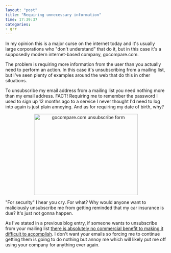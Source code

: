 ```yaml
---
layout: "post"
title: "Requiring unnecessary information"
time: 17:39:37
categories: 
- grr
---
```

In my opinion this is a major curse on the internet today and it's usually large corporations who "don't understand" that do it, but in this case it's a supposedly modern internet-based company, gocompare.com.

The problem is requiring more information from the user than you actually need to perform an action. In this case it's unsubscribing from a mailing list, but I've seen plenty of examples around the web that do this in other situations.

To unsubscribe my email address from a mailing list you need nothing more than my email address. FACT! Requiring me to remember the password I used to sign up 12 months ago to a service I never thought I'd need to log into again is just plain annoying. And as for requiring my date of birth, why?

<center><p style="text-align: center;"><a href="http://www.flickr.com/photos/stuartdallas/2937839479/"><img class="aligncenter" src="http://farm4.static.flickr.com/3150/2937839479_484c8bf153.jpg" alt="gocompare.com unsubscribe form" width="325" height="254" /></a></p></center>

"For security" I hear you cry. For what? Why would anyone want to maliciously unsubscribe me from getting reminded that my car insurance is due? It's just not gonna happen.

As I've stated in a previous blog entry, if someone wants to unsubscribe from your mailing list <a title="Sending email" href="http://stut.net/blog/2008/06/18/sending-email/">there is absolutely no commercial benefit to making it difficult to accomplish</a>. I don't want your emails so forcing me to continue getting them is going to do nothing but annoy me which will likely put me off using your company for anything ever again.